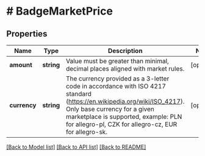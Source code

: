 # # BadgeMarketPrice

## Properties

Name | Type | Description | Notes
------------ | ------------- | ------------- | -------------
**amount** | **string** | Value must be greater than minimal, decimal places aligned with market rules. | [optional]
**currency** | **string** | The currency provided as a 3-letter code in accordance with ISO 4217 standard (https://en.wikipedia.org/wiki/ISO_4217). Only base currency for a given marketplace is supported, example: PLN for allegro-pl, CZK for allegro-cz, EUR for allegro-sk. | [optional]

[[Back to Model list]](../../README.md#models) [[Back to API list]](../../README.md#endpoints) [[Back to README]](../../README.md)
